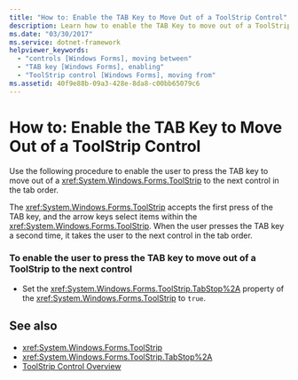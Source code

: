 ```yaml
---
title: "How to: Enable the TAB Key to Move Out of a ToolStrip Control"
description: Learn how to enable the TAB Key to move out of a ToolStrip Control to the next control in the tab order.
ms.date: "03/30/2017"
ms.service: dotnet-framework
helpviewer_keywords: 
  - "controls [Windows Forms], moving between"
  - "TAB key [Windows Forms], enabling"
  - "ToolStrip control [Windows Forms], moving from"
ms.assetid: 40f9e88b-09a3-428e-8da8-c00bb65079c6
---
```

# How to: Enable the TAB Key to Move Out of a ToolStrip Control

Use the following procedure to enable the user to press the TAB key to move out of a <xref:System.Windows.Forms.ToolStrip> to the next control in the tab order.

The <xref:System.Windows.Forms.ToolStrip> accepts the first press of the TAB key, and the arrow keys select items within the <xref:System.Windows.Forms.ToolStrip>. When the user presses the TAB key a second time, it takes the user to the next control in the tab order.

### To enable the user to press the TAB key to move out of a ToolStrip to the next control

- Set the <xref:System.Windows.Forms.ToolStrip.TabStop%2A> property of the <xref:System.Windows.Forms.ToolStrip> to `true`.

## See also

- <xref:System.Windows.Forms.ToolStrip>
- <xref:System.Windows.Forms.ToolStrip.TabStop%2A>
- [ToolStrip Control Overview](toolstrip-control-overview-windows-forms.md)
